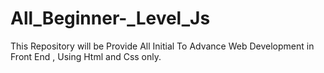 # All_Beginner-_Level_Js
This Repository will be Provide All Initial To Advance Web Development in Front End , Using Html and Css only.
